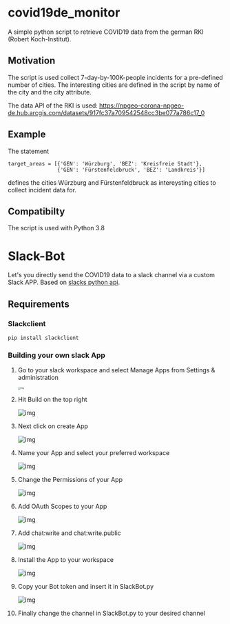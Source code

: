 # covid19de_monitor

A simple python script to retrieve COVID19 data from the german RKI (Robert Koch-Institut).

## Motivation

The script is used collect 7-day-by-100K-people incidents for a pre-defined number of cities.
The interesting cities are defined in the script by name of the city and the city attribute.

The data API of the RKI is used:
https://npgeo-corona-npgeo-de.hub.arcgis.com/datasets/917fc37a709542548cc3be077a786c17_0

## Example

The statement

```
target_areas = [{'GEN': 'Würzburg', 'BEZ': 'Kreisfreie Stadt'},
                {'GEN': 'Fürstenfeldbruck', 'BEZ': 'Landkreis'}]
```

defines the cities Würzburg and Fürstenfeldbruck as intereysting cities to
collect incident data for.

## Compatibilty

The script is used with Python 3.8

# Slack-Bot

Let's you directly send the COVID19 data to a slack channel via a custom Slack APP.
Based on [slacks python api](https://github.com/slackapi/python-slack-sdk).

## Requirements

### Slackclient

`pip install slackclient`

### Building your own slack App

1.  Go to your slack workspace and select Manage Apps from Settings & administration

    <img src="./img/ws-settings.png" alt="img" style="zoom: 33%;" />

2.  Hit Build on the top right

    ![img](./img/build-app.png)

3.  Next click on create App

    ![img](./img/create-app.png)

4.  Name your App and select your preferred workspace

    ![img](./img/create-slack-app.png)

5.  Change the Permissions of your App

    ![img](./img/permissions.png)

6.  Add OAuth Scopes to your App

    ![img](./img/add-oauth-scope.png)

7.  Add chat:write and chat:write.public

    ![img](./img/added-scopes.png)

8.  Install the App to your workspace

    ![img](./img/install-to-workspace.png)

9.  Copy your Bot token and insert it in SlackBot.py

     ![img](./img/copy-token.jpg)

10. Finally change the channel in SlackBot.py to your desired channel

